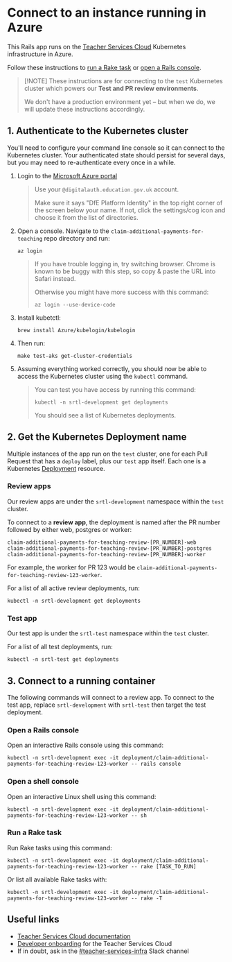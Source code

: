 # Connect to an instance running in Azure

This Rails app runs on the
[Teacher Services Cloud](https://github.com/DFE-Digital/teacher-services-cloud)
Kubernetes infrastructure in Azure.

Follow these instructions to [run a Rake task](#run-a-rake-task) or
[open a Rails console](#open-a-rails-console).

> [!NOTE] These instructions are for connecting to the `test` Kubernetes cluster
> which powers our **Test and PR review environments**.
>
> We don't have a production environment yet – but when we do, we will update
> these instructions accordingly.

## 1. Authenticate to the Kubernetes cluster

You'll need to configure your command line console so it can connect to the
Kubernetes cluster. Your authenticated state should persist for several days,
but you may need to re-authenticate every once in a while.

1. Login to the [Microsoft Azure portal](https://portal.azure.com)

   > Use your `@digitalauth.education.gov.uk` account.
   >
   > Make sure it says "DfE Platform Identity" in the top right corner of the
   > screen below your name. If not, click the settings/cog icon and choose it
   > from the list of directories.

2. Open a console. Navigate to the `claim-additional-payments-for-teaching` repo
   directory and run:

   ```shell
   az login
   ```

   > If you have trouble logging in, try switching browser. Chrome is known to
   > be buggy with this step, so copy & paste the URL into Safari instead.
   >
   > Otherwise you might have more success with this command:
   >
   > ```shell
   > az login --use-device-code
   > ```

3. Install kubetctl:

   ```shell
   brew install Azure/kubelogin/kubelogin
   ```

4. Then run:

   ```shell
   make test-aks get-cluster-credentials
   ```

5. Assuming everything worked correctly, you should now be able to access the
   Kubernetes cluster using the `kubectl` command.

   > You can test you have access by running this command:
   >
   > ```shell
   > kubectl -n srtl-development get deployments
   > ```
   >
   > You should see a list of Kubernetes deployments.

## 2. Get the Kubernetes Deployment name

Multiple instances of the app run on the `test` cluster, one for each Pull
Request that has a `deploy` label, plus our `test` app itself. Each one is a
Kubernetes
[Deployment](https://kubernetes.io/docs/concepts/workloads/controllers/deployment/)
resource.

### Review apps

Our review apps are under the `srtl-development` namespace within the `test`
cluster.

To connect to a **review app**, the deployment is named after the PR number
followed by either web, postgres or worker:

```shell
claim-additional-payments-for-teaching-review-[PR_NUMBER]-web
claim-additional-payments-for-teaching-review-[PR_NUMBER]-postgres
claim-additional-payments-for-teaching-review-[PR_NUMBER]-worker
```

For example, the worker for PR 123 would be
`claim-additional-payments-for-teaching-review-123-worker`.

For a list of all active review deployments, run:

```shell
kubectl -n srtl-development get deployments
```

### Test app

Our test app is under the `srtl-test` namespace within the `test` cluster.

For a list of all test deployments, run:

```shell
kubectl -n srtl-test get deployments
```

## 3. Connect to a running container

The following commands will connect to a review app. To connect to the test app,
replace `srtl-development` with `srtl-test` then target the test deployment.

### Open a Rails console

Open an interactive Rails console using this command:

```shell
kubectl -n srtl-development exec -it deployment/claim-additional-payments-for-teaching-review-123-worker -- rails console
```

### Open a shell console

Open an interactive Linux shell using this command:

```shell
kubectl -n srtl-development exec -it deployment/claim-additional-payments-for-teaching-review-123-worker -- sh
```

### Run a Rake task

Run Rake tasks using this command:

```shell
kubectl -n srtl-development exec -it deployment/claim-additional-payments-for-teaching-review-123-worker -- rake [TASK_TO_RUN]
```

Or list all available Rake tasks with:

```shell
kubectl -n srtl-development exec -it deployment/claim-additional-payments-for-teaching-review-123-worker -- rake -T
```

## Useful links

- [Teacher Services Cloud documentation](https://github.com/DFE-Digital/teacher-services-cloud/tree/main/documentation)
- [Developer onboarding](https://github.com/DFE-Digital/teacher-services-cloud/blob/main/documentation/developer-onboarding.md)
  for the Teacher Services Cloud
- If in doubt, ask in the
  [#teacher-services-infra](https://ukgovernmentdfe.slack.com/archives/C011EM7HU85)
  Slack channel
